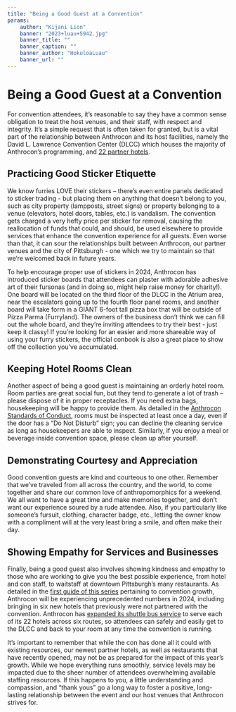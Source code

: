 ```yaml
---
title: "Being a Good Guest at a Convention"
params:
    author: "Kijani Lion"
    banner: "2023+luau+5942.jpg"
    banner_title: ""
    banner_caption: ""
    banner_author: "HokuloaLuau"
    banner_url: ""
---
```


# Being a Good Guest at a Convention

For convention attendees, it’s reasonable to say they have a common sense obligation to treat the host venues, and their staff, with respect and integrity. It’s a simple request that is often taken for granted, but is a vital part of the relationship between Anthrocon and its host facilities, namely the David L. Lawrence Convention Center (DLCC) which houses the majority of Anthrocon’s programming, and [22 partner hotels](https://www.anthrocon.org/hotel).

## Practicing Good Sticker Etiquette

We know furries LOVE their stickers – there’s even entire panels dedicated to sticker trading - but placing them on anything that doesn’t belong to you, such as city property (lampposts, street signs) or property belonging to a venue (elevators, hotel doors, tables, etc.) is vandalism. The convention gets charged a very hefty price per sticker for removal, causing the reallocation of funds that could, and should, be used elsewhere to provide services that enhance the convention experience for all guests. Even worse than that, it can sour the relationships built between Anthrocon, our partner venues and the city of Pittsburgh - one which we try to maintain so that we’re welcomed back in future years.

To help encourage proper use of stickers in 2024, Anthrocon has introduced sticker boards that attendees can plaster with adorable adhesive art of their fursonas (and in doing so, might help raise money for charity!). One board will be located on the third floor of the DLCC in the Atrium area, near the escalators going up to the fourth floor panel rooms, and another board will take form in a GIANT 6-foot tall pizza box that will be outside of Pizza Parma (Furryland). The owners of the business don’t think we can fill out the whole board, and they’re inviting attendees to try their best - just keep it classy! If you’re looking for an easier and more shareable way of using your furry stickers, the official conbook is also a great place to show off the collection you’ve accumulated.

## Keeping Hotel Rooms Clean

Another aspect of being a good guest is maintaining an orderly hotel room. Room parties are great social fun, but they tend to generate a lot of trash – please dispose of it in proper receptacles. If you need extra bags, housekeeping will be happy to provide them. As detailed in the [Anthrocon Standards of Conduct](https://www.anthrocon.org/standards-of-conduct), rooms must be inspected at least once a day, even if the door has a “Do Not Disturb” sign; you can decline the cleaning service as long as housekeepers are able to inspect. Similarly, if you enjoy a meal or beverage inside convention space, please clean up after yourself.

## Demonstrating Courtesy and Appreciation

Good convention guests are kind and courteous to one other. Remember that we’ve traveled from all across the country, and the world, to come together and share our common love of anthropomorphics for a weekend. We all want to have a great time and make memories together, and don’t want our experience soured by a rude attendee. Also, if you particularly like someone’s fursuit, clothing, character badge, etc., letting the owner know with a compliment will at the very least bring a smile, and often make their day.

## Showing Empathy for Services and Businesses

Finally, being a good guest also involves showing kindness and empathy to those who are working to give you the best possible experience, from hotel and con staff, to waitstaff at downtown Pittsburgh’s many restaurants. As detailed in the [first guide of this series](/guides/furry-community-convention-growth/) pertaining to convention growth, Anthrocon will be experiencing unprecedented numbers in 2024, including bringing in six new hotels that previously were not partnered with the convention. Anthrocon has [expanded its shuttle bus service](https://www.anthrocon.org/shuttle-buses) to serve each of its 22 hotels across six routes, so attendees can safely and easily get to the DLCC and back to your room at any time the convention is running.

It’s important to remember that while the con has done all it could with existing resources, our newest partner hotels, as well as restaurants that have recently opened, may not be as prepared for the impact of this year’s growth. While we hope everything runs smoothly, service levels may be impacted due to the sheer number of attendees overwhelming available staffing resources. If this happens to you, a little understanding and compassion, and “thank yous” go a long way to foster a positive, long-lasting relationship between the event and our host venues that Anthrocon strives for.
